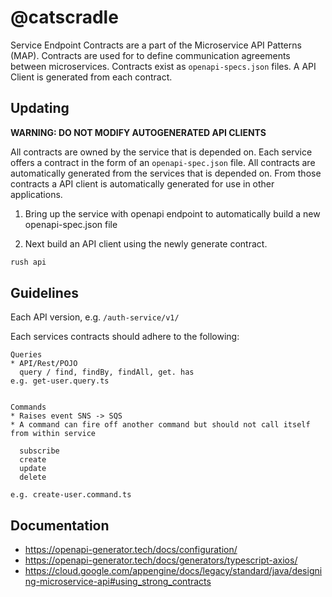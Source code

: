 # @catscradle

Service Endpoint Contracts are a part of the Microservice API Patterns (MAP).
Contracts are used for to define communication agreements between microservices.
Contracts exist as `openapi-specs.json` files. A API Client is generated from
each contract.

## Updating

**WARNING: DO NOT MODIFY AUTOGENERATED API CLIENTS**

All contracts are owned by the service that is depended on. Each service offers
a contract in the form of an `openapi-spec.json` file. All contracts are
automatically generated from the services that is depended on. From those
contracts a API client is automatically generated for use in other applications.

1. Bring up the service with openapi endpoint to automatically build a new
   openapi-spec.json file

2. Next build an API client using the newly generate contract.

```bash
rush api
```

## Guidelines

Each API version, e.g. `/auth-service/v1/`

Each services contracts should adhere to the following:

```
Queries
* API/Rest/POJO
  query / find, findBy, findAll, get. has
e.g. get-user.query.ts


Commands
* Raises event SNS -> SQS
* A command can fire off another command but should not call itself from within service

  subscribe
  create
  update
  delete

e.g. create-user.command.ts
```

## Documentation

- <https://openapi-generator.tech/docs/configuration/>
- <https://openapi-generator.tech/docs/generators/typescript-axios/>
- <https://cloud.google.com/appengine/docs/legacy/standard/java/designing-microservice-api#using_strong_contracts>
